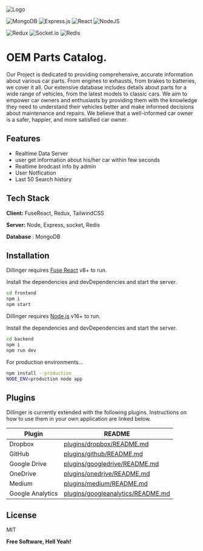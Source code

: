 
![Logo](https://dev-to-uploads.s3.amazonaws.com/uploads/articles/th5xamgrr6se0x5ro4g6.png)

![MongoDB](https://img.shields.io/badge/MongoDB-%234ea94b.svg?style=for-the-badge&logo=mongodb&logoColor=white) ![Express.js](https://img.shields.io/badge/express.js-%23404d59.svg?style=for-the-badge&logo=express&logoColor=%2361DAFB)        ![React](https://img.shields.io/badge/react-%2320232a.svg?style=for-the-badge&logo=react&logoColor=%2361DAFB)    ![NodeJS](https://img.shields.io/badge/node.js-6DA55F?style=for-the-badge&logo=node.js&logoColor=white) 

![Redux](https://img.shields.io/badge/redux-%23593d88.svg?style=for-the-badge&logo=redux&logoColor=white) ![Socket.io](https://img.shields.io/badge/Socket.io-black?style=for-the-badge&logo=socket.io&badgeColor=010101) ![Redis](https://img.shields.io/badge/redis-%23DD0031.svg?style=for-the-badge&logo=redis&logoColor=white) 






# OEM Parts Catalog.


Our Project is dedicated to providing comprehensive, accurate information about various car parts. From engines to exhausts, from brakes to batteries, we cover it all. Our extensive database includes details about parts for a wide range of vehicles, from the latest models to classic cars. We aim to empower car owners and enthusiasts by providing them with the knowledge they need to understand their vehicles better and make informed decisions about maintenance and repairs. We believe that a well-informed car owner is a safer, happier, and more satisfied car owner.


## Features

- Realtime Data Server
- user get information about his/her car within few seconds
- Realtime brodcast info by admin
- User Notfication
- Last 50 Search history



## Tech Stack

**Client:** FuseReact, Redux, TailwindCSS

**Server:** Node, Express, socket, Redis

**Database** : MongoDB



## Installation

Dillinger requires [Fuse React](https://fusetheme.com/) v8+ to run.

Install the dependencies and devDependencies and start the server.

```sh
cd frontend
npm i
npm start
```

Dillinger requires [Node.js](https://nodejs.org/) v16+ to run.

Install the dependencies and devDependencies and start the server.

```sh
cd backend
npm i
npm run dev
```

For production environments...

```sh
npm install --production
NODE_ENV=production node app
```

## Plugins

Dillinger is currently extended with the following plugins.
Instructions on how to use them in your own application are linked below.

| Plugin | README |
| ------ | ------ |
| Dropbox | [plugins/dropbox/README.md][PlDb] |
| GitHub | [plugins/github/README.md][PlGh] |
| Google Drive | [plugins/googledrive/README.md][PlGd] |
| OneDrive | [plugins/onedrive/README.md][PlOd] |
| Medium | [plugins/medium/README.md][PlMe] |
| Google Analytics | [plugins/googleanalytics/README.md][PlGa] |



## License

MIT

**Free Software, Hell Yeah!**

[//]: # (These are reference links used in the body of this note and get stripped out when the markdown processor does its job. There is no need to format nicely because it shouldn't be seen. Thanks SO - http://stackoverflow.com/questions/4823468/store-comments-in-markdown-syntax)

   [dill]: <https://github.com/joemccann/dillinger>
   [git-repo-url]: <https://github.com/joemccann/dillinger.git>
   [john gruber]: <http://daringfireball.net>
   [df1]: <http://daringfireball.net/projects/markdown/>
   [markdown-it]: <https://github.com/markdown-it/markdown-it>
   [Ace Editor]: <http://ace.ajax.org>
   [node.js]: <http://nodejs.org>
   [Twitter Bootstrap]: <http://twitter.github.com/bootstrap/>
   [jQuery]: <http://jquery.com>
   [@tjholowaychuk]: <http://twitter.com/tjholowaychuk>
   [express]: <http://expressjs.com>
   [AngularJS]: <http://angularjs.org>
   [Gulp]: <http://gulpjs.com>

   [PlDb]: <https://github.com/joemccann/dillinger/tree/master/plugins/dropbox/README.md>
   [PlGh]: <https://github.com/joemccann/dillinger/tree/master/plugins/github/README.md>
   [PlGd]: <https://github.com/joemccann/dillinger/tree/master/plugins/googledrive/README.md>
   [PlOd]: <https://github.com/joemccann/dillinger/tree/master/plugins/onedrive/README.md>
   [PlMe]: <https://github.com/joemccann/dillinger/tree/master/plugins/medium/README.md>
   [PlGa]: <https://github.com/RahulHP/dillinger/blob/master/plugins/googleanalytics/README.md>

